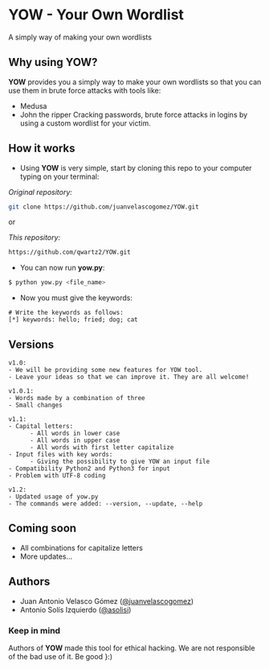 # YOW - Your Own Wordlist
A simply way of making your own wordlists

## Why using YOW?
**YOW** provides you a simply way to make your own wordlists so that you can use them in brute force attacks with tools like:
  - Medusa
  - John the ripper
Cracking passwords, brute force attacks in logins by using a custom wordlist for your victim.

## How it works
- Using **YOW** is very simple, start by cloning this repo to your computer typing on your terminal:

*Original repository:*
```bash
git clone https://github.com/juanvelascogomez/YOW.git
```
or

*This repository:*
```bash
https://github.com/qwartz2/YOW.git
```

- You can now run **yow.py**:
```bash
$ python yow.py <file_name>
```

- Now you must give the keywords:
```
# Write the keywords as follows:
[*] keywords: hello; fried; dog; cat
```

## Versions
```
v1.0:
- We will be providing some new features for YOW tool.
- Leave your ideas so that we can improve it. They are all welcome!

v1.0.1:
- Words made by a combination of three
- Small changes

v1.1:
- Capital letters:
      - All words in lower case
      - All words in upper case
      - All words with first letter capitalize
- Input files with key words:
      - Giving the possibility to give YOW an input file
- Compatibility Python2 and Python3 for input
- Problem with UTF-8 coding

v1.2:
- Updated usage of yow.py
- The commands were added: --version, --update, --help
```
## Coming soon
- All combinations for capitalize letters
- More updates...

## Authors
- Juan Antonio Velasco Gómez ([@juanvelascogomez](https://github.com/juanvelascogomez))
- Antonio Solís Izquierdo ([@asolisi](https://github.com/asolisi))

### Keep in mind
Authors of **YOW** made this tool for ethical hacking. We are not responsible of the bad use of it. Be good }:)
